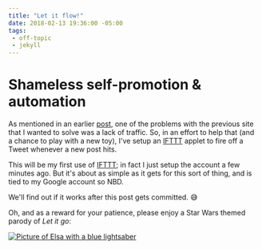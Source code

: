 ```yaml
---
title: "Let it flow!"
date: 2018-02-13 19:36:00 -05:00
tags:
 - off-topic
 - jekyll
---
```


# Shameless self-promotion & automation

As mentioned in an earlier [post](/[its-alive]), one of the problems with the previous site that I wanted to solve was a lack of traffic. So, in an effort to help that (and a chance to play with a new toy), I've setup an [IFTTT][ifttt-link] applet to fire off a Tweet whenever a new post hits.

This will be my first use of [IFTTT][ifttt-link]; in fact I just setup the account a few minutes ago. But it's about as simple as it gets for this sort of thing, and is tied to my Google account so NBD.

We'll find out if it works after this post gets committed. :sweat_smile:

Oh, and as a reward for your patience, please enjoy a Star Wars themed parody of *Let it go*:

[![Picture of Elsa with a blue lightsaber](https://img.youtube.com/vi/qSgJeVwjnpc/0.jpg)](https://www.youtube.com/watch?v=qSgJeVwjnpc)

[ifttt-link]:https://ifttt.com
